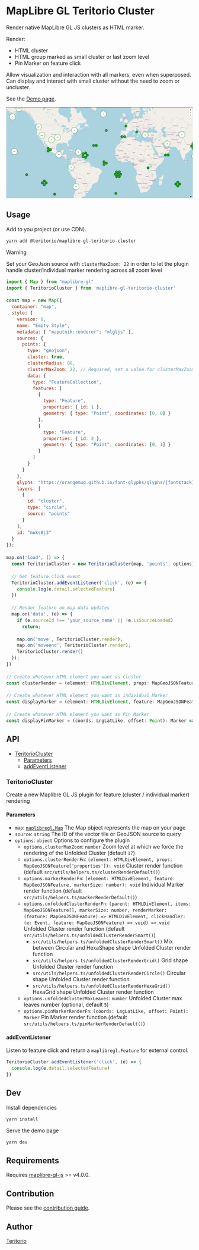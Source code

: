 # MapLibre GL Teritorio Cluster

Render native MapLibre GL JS clusters as HTML marker.

Render:
- HTML cluster
- HTML group marked as small cluster or last zoom level
- Pin Marker on feature click

Allow visualization and interaction with all markers, even when superposed.
Can display and interact with small cluster without the need to zoom or uncluster.

See the [Demo page](https://teritorio.github.io/maplibre-gl-teritorio-cluster/index.html).

![alt text](image.png)

## Usage

Add to you project (or use CDN).
```bash
yarn add @teritorio/maplibre-gl-teritorio-cluster
```

> [!WARNING]
> Set your GeoJson source with `clusterMaxZoom: 22` in order to let the plugin handle cluster/individual marker rendering across all zoom level

```js
import { Map } from "maplibre-gl"
import { TeritorioCluster } from 'maplibre-gl-teritorio-cluster'

const map = new Map({
  container: "map",
  style: {
    version: 8,
    name: "Empty Style",
    metadata: { "maputnik:renderer": "mlgljs" },
    sources: {
      points: {
        type: "geojson",
        cluster: true,
        clusterRadius: 80,
        clusterMaxZoom: 22, // Required, set a value for clusterMaxZoom
        data: {
          type: "FeatureCollection",
          features: [
            {
              type: "Feature",
              properties: { id: 1 },
              geometry: { type: "Point", coordinates: [0, 0] }
            },
            {
              type: "Feature",
              properties: { id: 2 },
              geometry: { type: "Point", coordinates: [0, 1] }
            }
          ]
        }
      }
    },
    glyphs: "https://orangemug.github.io/font-glyphs/glyphs/{fontstack}/{range}.pbf",
    layers: [
      {
        id: "cluster",
        type: "circle",
        source: "points"
      }
    ],
    id: "muks8j3"
  }
});

map.on('load', () => {
  const TeritorioCluster = new TeritorioCluster(map, 'points', options)

  // Get feature click event
  TeritorioCluster.addEventListener('click', (e) => {
    console.log(e.detail.selectedFeature)
  })

  // Render feature on map data updates
  map.on('data', (e) => {
    if (e.sourceId !== 'your_source_name' || !e.isSourceLoaded)
      return;

    map.on('move', TeritorioCluster.render);
    map.on('moveend', TeritorioCluster.render);
    TeritorioCluster.render()
  });
})

// Create whatever HTML element you want as Cluster
const clusterRender = (element: HTMLDivElement, props: MapGeoJSONFeature['properties'], size?: number): void => {}

// Create whatever HTML element you want as individual Marker
const displayMarker = (element: HTMLDivElement, feature: MapGeoJSONFeature, size?: number): void => {}

// Create whatever HTML element you want as Pin Marker
const displayPinMarker = (coords: LngLatLike, offset: Point): Marker => {}
```

## API

- [TeritorioCluster](#teritoriocluster)
  - [Parameters](#parameters)
  - [addEventListener](#addeventlistener)

### TeritorioCluster

Create a new Maplibre GL JS plugin for feature (cluster / individual marker) rendering

#### Parameters

  - `map`: [`maplibregl.Map`](https://maplibre.org/maplibre-gl-js/docs/API/classes/Map/) The Map object represents the map on your page
  - `source`: `string` The ID of the vector tile or GeoJSON source to query
  - `options`: `object` Options to configure the plugin
    - `options.clusterMaxZoom`: `number` Zoom level at which we force the rendering of the Unfolded Cluster (default `17`)
    - `options.clusterRenderFn`: `(element: HTMLDivElement, props: MapGeoJSONFeature['properties']): void` Cluster render function (default `src/utils/helpers.ts/clusterRenderDefault()`)
    - `options.markerRenderFn`: `(element: HTMLDivElement, feature: MapGeoJSONFeature, markerSize: number): void` Individual Marker render function (default `src/utils/helpers.ts/markerRenderDefault()`)
    - `options.unfoldedClusterRenderFn`: `(parent: HTMLDivElement, items: MapGeoJSONFeature[], markerSize: number, renderMarker: (feature: MapGeoJSONFeature) => HTMLDivElement, clickHandler: (e: Event, feature: MapGeoJSONFeature) => void) => void` Unfolded Cluster render function (default `src/utils/helpers.ts/unfoldedClusterRenderSmart()`)
      - `src/utils/helpers.ts/unfoldedClusterRenderSmart()` Mix between Circular and HexaShape shape Unfolded Cluster render function
      - `src/utils/helpers.ts/unfoldedClusterRenderGrid()` Grid shape Unfolded Cluster render function
      - `src/utils/helpers.ts/unfoldedClusterRenderCircle()` Circular shape Unfolded Cluster render function
      - `src/utils/helpers.ts/unfoldedClusterRenderHexaGrid()` HexaGrid shape Unfolded Cluster render function
    - `options.unfoldedClusterMaxLeaves`: `number` Unfolded Cluster max leaves number (optional, default `5`)
    - `options.pinMarkerRenderFn`: `(coords: LngLatLike, offset: Point): Marker` Pin Marker render function (default `src/utils/helpers.ts/pinMarkerRenderDefault()`)

#### addEventListener

Listen to feature click and return a `maplibregl.Feature` for external control.

```js
TeritorioCluster.addEventListener('click', (e) => {
  console.log(e.detail.selectedFeature)
})

```

## Dev
Install dependencies
```bash
yarn install
```

Serve the demo page
```bash
yarn dev
```

## Requirements

Requires [maplibre-gl-js](https://github.com/maplibre/maplibre-gl-js) >= v4.0.0.

## Contribution

Please see the [contribution guide](CONTRIBUTING.md).

## Author

[Teritorio](https://teritorio.fr)

